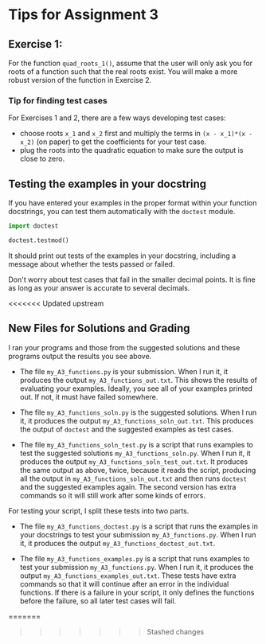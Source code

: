 # Tips for Assignment 3

## Exercise 1:

For the function ```quad_roots_1()```, 
assume that the user will only ask you for roots of a function
such that the real roots exist.
You will make a more robust version of the function in Exercise 2. 

### Tip for finding test cases

For Exercises 1 and 2, there are a few ways developing test cases:
- choose roots ```x_1``` and ```x_2``` first 
and multiply the terms in ```(x - x_1)*(x - x_2)``` (on paper) 
to get the coefficients for your test case.  
- plug the roots into the quadratic equation to make sure the output is close to zero. 


## Testing the examples in your docstring

If you have entered your examples in the proper format within your function docstrings, 
you can test them automatically with the ```doctest``` module. 

```python
import doctest

doctest.testmod()
```

It should print out tests of the examples in your docstring, 
including a message about whether the tests passed or failed. 

Don't worry about test cases that fail in the smaller decimal points.
It is fine as long as your answer is accurate to several decimals. 


<<<<<<< Updated upstream

## New Files for Solutions and Grading

I ran your programs and those from the suggested solutions 
and these programs output the results you see above. 

- The file ```my_A3_functions.py``` is your submission. 
When I run it, it produces the output ```my_A3_functions_out.txt```. 
This shows the results of evaluating your examples. 
Ideally, you see all of your examples printed out. 
If not, it must have failed somewhere. 


- The file ```my_A3_functions_soln.py``` is the suggested solutions. 
When I run it, it produces the output ```my_A3_functions_soln_out.txt```. 
This produces the output of ```doctest``` and the suggested examples as test cases.


- The file ```my_A3_functions_soln_test.py``` is a script that runs examples 
to test the suggested solutions ```my_A3_functions_soln.py```. 
When I run it, it produces the output ```my_A3_functions_soln_test_out.txt```. 
It produces the same output as above, twice, because it reads the script, 
producing all the output in ```my_A3_functions_soln_out.txt``` 
and then runs ```doctest``` and the suggested examples again.
The second version has extra commands so it will still work after some kinds of errors. 


For testing your script, I split these tests into two parts.


- The file ```my_A3_functions_doctest.py``` is a script that runs 
the examples in your docstrings to test your submission ```my_A3_functions.py```. 
When I run it, it produces the output ```my_A3_functions_doctest_out.txt```. 

- The file ```my_A3_functions_examples.py``` is a script that runs 
examples to test your submission ```my_A3_functions.py```. 
When I run it, it produces the output ```my_A3_functions_examples_out.txt```. 
These tests have extra commands so that it will continue after an error
in the individual functions. 
If there is a failure in your script, it only defines the functions
before the failure, so all later test cases will fail. 


=======
>>>>>>> Stashed changes
